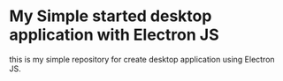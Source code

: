 # My Simple started desktop application with Electron JS

this is my simple repository for create desktop 
application using Electron JS.
